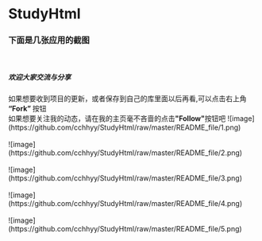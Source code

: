 # StudyHtml

<h3>下面是几张应用的截图</h3><br>
<h5>欢迎大家交流与分享</h5>
如果想要收到项目的更新，或者保存到自己的库里面以后再看,可以点击右上角 <strong>“Fork” </strong>按钮<br>
如果想要关注我的动态，请在我的主页毫不吝啬的点击<strong>"Follow"</strong>按钮吧
 ![image](https://github.com/cchhyy/StudyHtml/raw/master/README_file/1.png)
 <br><br>
  ![image](https://github.com/cchhyy/StudyHtml/raw/master/README_file/2.png)
 <br><br>
  ![image](https://github.com/cchhyy/StudyHtml/raw/master/README_file/3.png)
 <br><br>
  ![image](https://github.com/cchhyy/StudyHtml/raw/master/README_file/4.png)
 <br><br>
  ![image](https://github.com/cchhyy/StudyHtml/raw/master/README_file/5.png)
 <br><br>
 
